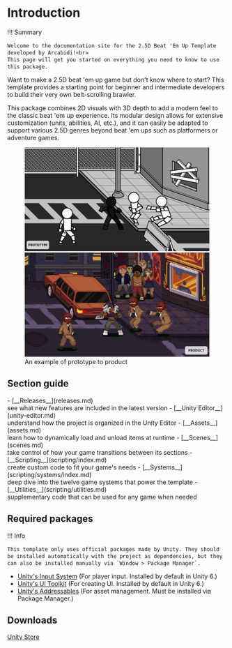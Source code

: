 # Introduction

!!! Summary

    Welcome to the documentation site for the 2.5D Beat 'Em Up Template developed by Arcabidi!<br>
    This page will get you started on everything you need to know to use this package.

Want to make a 2.5D beat 'em up game but don't know where to start? This template provides a starting point for beginner and intermediate developers to build their very own belt-scrolling brawler.

This package combines 2D visuals with 3D depth to add a modern feel to the classic beat 'em up experience. Its modular design allows for extensive customization (units, abilities, AI, etc.), and it can easily be adapted to support various 2.5D genres beyond beat 'em ups such as platformers or adventure games.

<!-- https://github.com/sneas/img-comparison-slider?tab=readme-ov-file -->
<figure markdown="span">
    <script
        defer
        src="https://cdn.jsdelivr.net/npm/img-comparison-slider@8/dist/index.js"
    ></script>
    <link
        rel="stylesheet"
        href="https://cdn.jsdelivr.net/npm/img-comparison-slider@8/dist/styles.css"
    />
    <img-comparison-slider>
        <img slot="first" src="assets/images/introduction_1.png" />
        <img slot="second" src="assets/images/introduction_2.png" />
    </img-comparison-slider>
    <figcaption>An example of prototype to product</figcaption>
</figure>

## Section guide

<div class="grid cards" markdown>
- [__Releases__](releases.md)<br>see what new features are included in the latest version
- [__Unity Editor__](unity-editor.md)<br>understand how the project is organized in the Unity Editor
- [__Assets__](assets.md)<br>learn how to dynamically load and unload items at runtime
- [__Scenes__](scenes.md)<br>take control of how your game transitions between its sections
- [__Scripting__](scripting/index.md)<br>create custom code to fit your game's needs
- [__Systems__](scripting/systems/index.md)<br>deep dive into the twelve game systems that power the template
- [__Utilities__](scripting/utilities.md)<br>supplementary code that can be used for any game when needed
</div>

## Required packages

!!! Info

    This template only uses official packages made by Unity. They should be installed automatically with the project as dependencies, but they can also be installed manually via `Window > Package Manager`.

* [Unity's Input System](https://docs.unity3d.com/Packages/com.unity.inputsystem@1.11/manual/index.html) (For player input. Installed by default in Unity 6.)
* [Unity's UI Toolkit](https://docs.unity3d.com/6000.0/Documentation/Manual/UIElements.html) (For creating UI. Installed by default in Unity 6.)
* [Unity's Addressables](https://docs.unity3d.com/Packages/com.unity.addressables@2.3/manual/index.html) (For asset management. Must be installed via Package Manager.)

## Downloads

[Unity Store]()